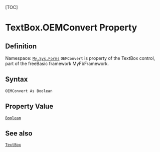 [TOC]
# TextBox.OEMConvert Property

## Definition
Namespace: [`My.Sys.Forms`](My.Sys.Forms.md)
`OEMConvert` is property of the TextBox control, part of the freeBasic framework MyFbFramework.
## Syntax
```freeBasic
OEMConvert As Boolean
```
## Property Value
[`Boolean`]("https://www.freebasic.net/wiki/KeyPgBoolean")
## See also
[`TextBox`](TextBox.md)
